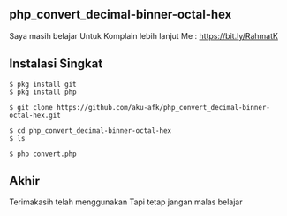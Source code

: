 ## php_convert_decimal-binner-octal-hex
 Saya masih belajar
 Untuk Komplain lebih lanjut
 Me : https://bit.ly/RahmatK

## Instalasi Singkat

```
$ pkg install git
$ pkg install php

$ git clone https://github.com/aku-afk/php_convert_decimal-binner-octal-hex.git

$ cd php_convert_decimal-binner-octal-hex
$ ls

$ php convert.php

```
## Akhir
Terimakasih telah menggunakan
Tapi tetap jangan malas belajar
